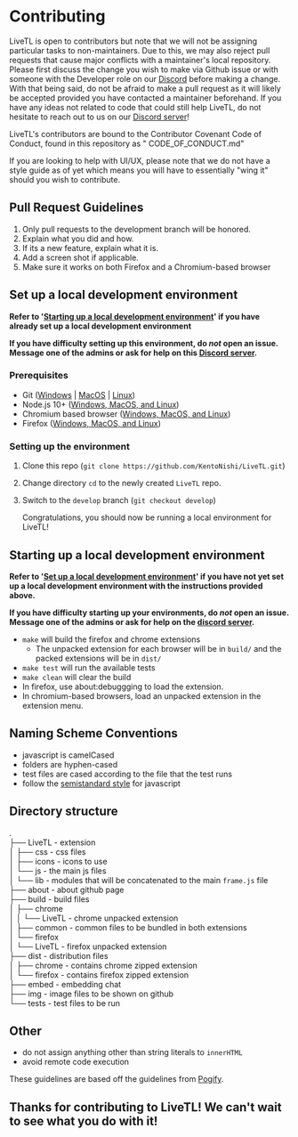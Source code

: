 # Contributing

LiveTL is open to contributors but note that we will not be assigning particular tasks to non-maintainers. Due to this,
we may also reject pull requests that cause major conflicts with a maintainer's local repository. Please first discuss
the change you wish to make via Github issue or with someone with the Developer role on
our [Discord](https://discord.gg/uJrV3tmthg) before making a change. With that being said, do not be afraid to make a
pull request as it will likely be accepted provided you have contacted a maintainer beforehand. If you have any ideas
not related to code that could still help LiveTL, do not hesitate to reach out to us on
our [Discord server](https://discord.gg/uJrV3tmthg)!

LiveTL's contributors are bound to the Contributor Covenant Code of Conduct, found in this repository as "
CODE_OF_CONDUCT.md"

If you are looking to help with UI/UX, please note that we do not have a style guide as of yet which means you will have
to essentially "wing it" should you wish to contribute.

## Pull Request Guidelines

1. Only pull requests to the development branch will be honored.
2. Explain what you did and how.
3. If its a new feature, explain what it is.
4. Add a screen shot if applicable.
5. Make sure it works on both Firefox and a Chromium-based browser

## Set up a local development environment

**Refer
to '[Starting up a local development environment](https://github.com/KentoNishi/LiveTL/blob/develop/CONTRIBUTING.md#starting-up-a-local-development-environment)'
if you have already set up a local development environment**

**If you have difficulty setting up this environment, do _not_ open an issue. Message one of the admins or ask for help
on this [Discord server](https://discord.gg/uJrV3tmthg).**

### Prerequisites

- Git ([Windows](https://git-scm.com/download/win) | [MacOS](https://git-scm.com/download/mac)
  | [Linux](https://git-scm.com/download/linux))
- Node.js 10+ ([Windows, MacOS, and Linux](https://nodejs.org/en/download))
- Chromium based browser ([Windows, MacOS, and Linux](https://www.google.com/chrome/))
- Firefox ([Windows, MacOS, and Linux](https://www.mozilla.org/en-US/firefox/new/))

### Setting up the environment

1. Clone this repo (`git clone https://github.com/KentoNishi/LiveTL.git`)
2. Change directory `cd` to the newly created `LiveTL` repo.
3. Switch to the `develop` branch (`git checkout develop`)

   Congratulations, you should now be running a local environment for LiveTL!

## Starting up a local development environment

**Refer
to '[Set up a local development environment](https://github.com/KentoNishi/LiveTL/blob/develop/CONTRIBUTING.md#set-up-a-local-development-environment)'
if you have not yet set up a local development environment with the instructions provided above.**

**If you have difficulty starting up your environments, do _not_ open an issue. Message one of the admins or ask for
help on the [discord server](https://discord.gg/uJrV3tmthg).**

- `make` will build the firefox and chrome extensions
    - The unpacked extension for each browser will be in `build/` and the packed extensions will be in `dist/`
- `make test` will run the available tests
- `make clean` will clear the build
- In firefox, use about:debuggging to load the extension.
- In chromium-based browsers, load an unpacked extension in the extension menu.

## Naming Scheme Conventions

- javascript is camelCased
- folders are hyphen-cased
- test files are cased according to the file that the test runs
- follow the [semistandard style](https://github.com/standard/semistandard) for javascript

## Directory structure

.\
├── LiveTL - extension\
│ ├── css - css files\
│ ├── icons - icons to use\
│ └── js - the main js files\
│ └── lib - modules that will be concatenated to the main `frame.js` file\
├── about - about github page\
├── build - build files\
│ ├── chrome\
│ │ └── LiveTL - chrome unpacked extension\
│ ├── common - common files to be bundled in both extensions\
│ └── firefox\
│ └── LiveTL - firefox unpacked extension\
├── dist - distribution files\
│ ├── chrome - contains chrome zipped extension\
│ └── firefox - contains firefox zipped extension\
├── embed - embedding chat\
├── img - image files to be shown on github\
└── tests - test files to be run

## Other

- do not assign anything other than string literals to `innerHTML`
- avoid remote code execution

These guidelines are based off the guidelines from [Pogify](https://www.github.com/Pogify/pogify).

## **Thanks for contributing to LiveTL! We can't wait to see what you do with it!**
